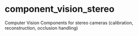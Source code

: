 # component_vision_stereo
Computer Vision Components for stereo cameras (calibration, reconstruction, occlusion handling)
